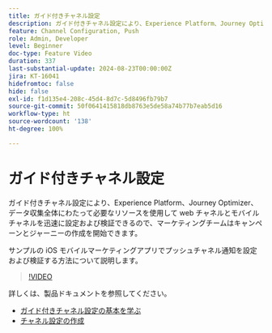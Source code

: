 ```yaml
---
title: ガイド付きチャネル設定
description: ガイド付きチャネル設定により、Experience Platform、Journey Optimizer、データ収集全体にわたって必要なリソースを使用して web チャネルとモバイルチャネルを迅速に設定および検証できるので、マーケティングチームはキャンペーンとジャーニーの作成を開始できます。サンプルの iOS モバイルマーケティングアプリでプッシュチャネル通知を設定および検証する方法について説明します。
feature: Channel Configuration, Push
role: Admin, Developer
level: Beginner
doc-type: Feature Video
duration: 337
last-substantial-update: 2024-08-23T00:00:00Z
jira: KT-16041
hidefromtoc: false
hide: false
exl-id: f1d135e4-208c-45d4-8d7c-5d8496fb79b7
source-git-commit: 50f0641415818db8763e5de58a74b77b7eab5d16
workflow-type: ht
source-wordcount: '138'
ht-degree: 100%

---
```


# ガイド付きチャネル設定

ガイド付きチャネル設定により、Experience Platform、Journey Optimizer、データ収集全体にわたって必要なリソースを使用して web チャネルとモバイルチャネルを迅速に設定および検証できるので、マーケティングチームはキャンペーンとジャーニーの作成を開始できます。

サンプルの iOS モバイルマーケティングアプリでプッシュチャネル通知を設定および検証する方法について説明します。

>[!VIDEO](https://video.tv.adobe.com/v/3449623/?captions=jpn&learn=on)

詳しくは、製品ドキュメントを参照してください。

* [ガイド付きチャネル設定の基本を学ぶ](https://experienceleague.adobe.com/docs/journey-optimizer/using/configuration/guided-setup/set-mobile-config.html?lang=ja)
* [チャネル設定の作成](https://experienceleague.adobe.com/docs/journey-optimizer/using/configuration/guided-setup/create-channel-set-up.html?lang=ja)
